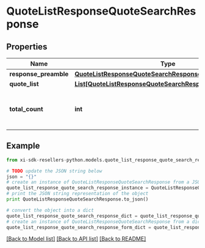 # QuoteListResponseQuoteSearchResponse


## Properties

Name | Type | Description | Notes
------------ | ------------- | ------------- | -------------
**response_preamble** | [**QuoteListResponseQuoteSearchResponseResponsePreamble**](QuoteListResponseQuoteSearchResponseResponsePreamble.md) |  | [optional] 
**quote_list** | [**List[QuoteListResponseQuoteSearchResponseQuoteListInner]**](QuoteListResponseQuoteSearchResponseQuoteListInner.md) |  | [optional] 
**total_count** | **int** | Total count of quotes retrieved in the request response. | [optional] 

## Example

```python
from xi-sdk-resellers-python.models.quote_list_response_quote_search_response import QuoteListResponseQuoteSearchResponse

# TODO update the JSON string below
json = "{}"
# create an instance of QuoteListResponseQuoteSearchResponse from a JSON string
quote_list_response_quote_search_response_instance = QuoteListResponseQuoteSearchResponse.from_json(json)
# print the JSON string representation of the object
print QuoteListResponseQuoteSearchResponse.to_json()

# convert the object into a dict
quote_list_response_quote_search_response_dict = quote_list_response_quote_search_response_instance.to_dict()
# create an instance of QuoteListResponseQuoteSearchResponse from a dict
quote_list_response_quote_search_response_form_dict = quote_list_response_quote_search_response.from_dict(quote_list_response_quote_search_response_dict)
```
[[Back to Model list]](../README.md#documentation-for-models) [[Back to API list]](../README.md#documentation-for-api-endpoints) [[Back to README]](../README.md)


